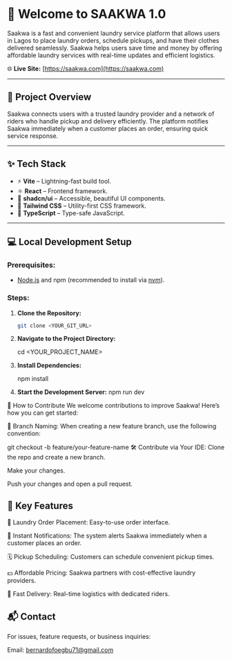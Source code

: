 # 🚀 Welcome to SAAKWA 1.0

Saakwa is a fast and convenient laundry service platform that allows users in Lagos to place laundry orders, schedule pickups, and have their clothes delivered seamlessly. Saakwa helps users save time and money by offering affordable laundry services with real-time updates and efficient logistics.

🌐 **Live Site:** [https://saakwa.com](https://saakwa.com)

---

## 📂 Project Overview

Saakwa connects users with a trusted laundry provider and a network of riders who handle pickup and delivery efficiently. The platform notifies Saakwa immediately when a customer places an order, ensuring quick service response.

---

## ✨ Tech Stack

- ⚡ **Vite** – Lightning-fast build tool.
- ⚛️ **React** – Frontend framework.
- 🦄 **shadcn/ui** – Accessible, beautiful UI components.
- 🎨 **Tailwind CSS** – Utility-first CSS framework.
- 📝 **TypeScript** – Type-safe JavaScript.

---

## 💻 Local Development Setup

### Prerequisites:

- [Node.js](https://nodejs.org/) and npm (recommended to install via [nvm](https://github.com/nvm-sh/nvm)).

### Steps:

1. **Clone the Repository:**
   ```bash
   git clone <YOUR_GIT_URL>
   ```
2. **Navigate to the Project Directory:**

   cd <YOUR_PROJECT_NAME>

3. **Install Dependencies:**

   npm install

4. **Start the Development Server:**
   npm run dev

🌟 How to Contribute
We welcome contributions to improve Saakwa! Here’s how you can get started:

📌 Branch Naming:
When creating a new feature branch, use the following convention:

git checkout -b feature/your-feature-name
🛠️ Contribute via Your IDE:
Clone the repo and create a new branch.

Make your changes.

Push your changes and open a pull request.

## 📢 Key Features

🚚 Laundry Order Placement: Easy-to-use order interface.

🔔 Instant Notifications: The system alerts Saakwa immediately when a customer places an order.

🗓️ Pickup Scheduling: Customers can schedule convenient pickup times.

💵 Affordable Pricing: Saakwa partners with cost-effective laundry providers.

🛵 Fast Delivery: Real-time logistics with dedicated riders.

## 📬 Contact

For issues, feature requests, or business inquiries:

Email: bernardofoegbu71@gmail.com
